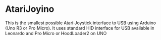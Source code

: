 # AtariJoyino

This is the smallest possible Atari Joystick interface to USB using Arduino (Uno R3 or Pro Micro).
It uses standard HID interface for USB available in Leonardo and Pro Micro or HoodLoader2 on UNO

